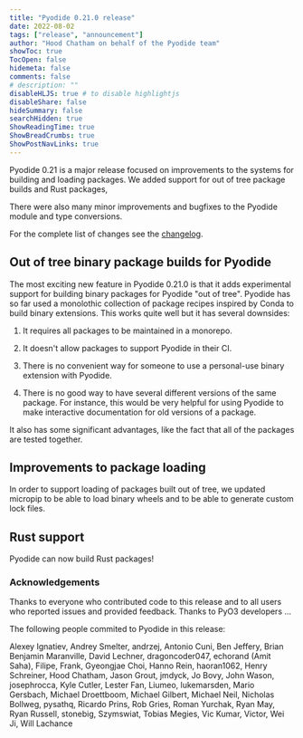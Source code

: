 ```yaml
---
title: "Pyodide 0.21.0 release"
date: 2022-08-02
tags: ["release", "announcement"]
author: "Hood Chatham on behalf of the Pyodide team"
showToc: true
TocOpen: false
hidemeta: false
comments: false
# description: ""
disableHLJS: true # to disable highlightjs
disableShare: false
hideSummary: false
searchHidden: true
ShowReadingTime: true
ShowBreadCrumbs: true
ShowPostNavLinks: true
---
```


Pyodide 0.21 is a major release focused on improvements to the systems for
building and loading packages. We added support for out of tree package builds
and Rust packages, 

There were also many minor improvements and bugfixes to the Pyodide module and
type conversions.

For the complete list of changes see the
[changelog](https://pyodide.org/en/stable/project/changelog.html#version-0-21-0).

## Out of tree binary package builds for Pyodide

The most exciting new feature in Pyodide 0.21.0 is that it adds experimental
support for building binary packages for Pyodide "out of tree". Pyodide has so
far used a monolothic collection of package recipes inspired by Conda to build
binary extensions. This works quite well but it has several downsides:

1. It requires all packages to be maintained in a monorepo. 

2. It doesn't allow packages to support Pyodide in their CI.

3. There is no convenient way for someone to use a personal-use binary extension
   with Pyodide.

4. There is no good way to have several different versions of the same package.
   For instance, this would be very helpful for using Pyodide to make
   interactive documentation for old versions of a package.

It also has some significant advantages, like the fact that all of the packages
are tested together.

## Improvements to package loading

In order to support loading of packages built out of tree, we updated micropip
to be able to load binary wheels and to be able to generate custom lock files.

## Rust support

Pyodide can now build Rust packages!


### Acknowledgements

Thanks to everyone who contributed code to this release and to all users who
reported issues and provided feedback. Thanks to PyO3 developers ...

The following people commited to Pyodide in this release:

Alexey Ignatiev, Andrey Smelter, andrzej, Antonio Cuni, Ben Jeffery, Brian
Benjamin Maranville, David Lechner, dragoncoder047, echorand (Amit Saha),
Filipe, Frank, Gyeongjae Choi, Hanno Rein, haoran1062, Henry Schreiner, Hood
Chatham, Jason Grout, jmdyck, Jo Bovy, John Wason, josephrocca, Kyle Cutler,
Lester Fan, Liumeo, lukemarsden, Mario Gersbach, Michael Droettboom, Michael
Gilbert, Michael Neil, Nicholas Bollweg, pysathq, Ricardo Prins, Rob Gries,
Roman Yurchak, Ryan May, Ryan Russell, stonebig, Szymswiat, Tobias Megies, Vic
Kumar, Victor, Wei Ji, Will Lachance

